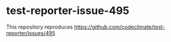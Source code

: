 test-reporter-issue-495
=======================

This repository reproduces https://github.com/codeclimate/test-reporter/issues/495
